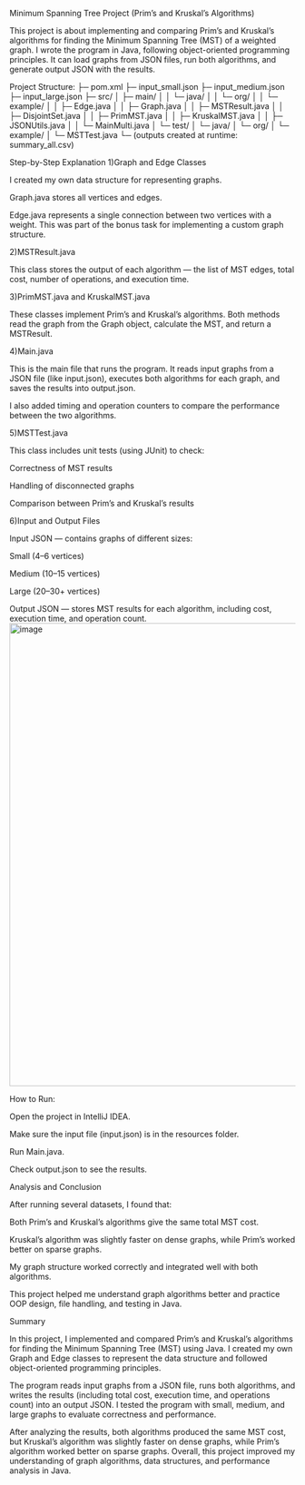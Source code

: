 Minimum Spanning Tree Project (Prim’s and Kruskal’s Algorithms)

This project is about implementing and comparing Prim’s and Kruskal’s algorithms for finding the Minimum Spanning Tree (MST) of a weighted graph.
I wrote the program in Java, following object-oriented programming principles.
It can load graphs from JSON files, run both algorithms, and generate output JSON with the results.

Project Structure:
├─ pom.xml
├─ input_small.json
├─ input_medium.json
├─ input_large.json
├─ src/
│  ├─ main/
│  │  └─ java/
│  │     └─ org/
│  │        └─ example/
│  │           ├─ Edge.java
│  │           ├─ Graph.java
│  │           ├─ MSTResult.java
│  │           ├─ DisjointSet.java
│  │           ├─ PrimMST.java
│  │           ├─ KruskalMST.java
│  │           ├─ JSONUtils.java
│  │           └─ MainMulti.java
│  └─ test/
│     └─ java/
│        └─ org/
│           └─ example/
│              └─ MSTTest.java
└─ (outputs created at runtime:  summary_all.csv)

Step-by-Step Explanation
1)Graph and Edge Classes

I created my own data structure for representing graphs.

Graph.java stores all vertices and edges.

Edge.java represents a single connection between two vertices with a weight.
This was part of the bonus task for implementing a custom graph structure.

2)MSTResult.java

This class stores the output of each algorithm —
the list of MST edges, total cost, number of operations, and execution time.

3)PrimMST.java and KruskalMST.java

These classes implement Prim’s and Kruskal’s algorithms.
Both methods read the graph from the Graph object, calculate the MST, and return a MSTResult.

4)Main.java

This is the main file that runs the program.
It reads input graphs from a JSON file (like input.json), executes both algorithms for each graph, and saves the results into output.json.

I also added timing and operation counters to compare the performance between the two algorithms.

5)MSTTest.java

This class includes unit tests (using JUnit) to check:

Correctness of MST results

Handling of disconnected graphs

Comparison between Prim’s and Kruskal’s results

6)Input and Output Files

Input JSON — contains graphs of different sizes:

Small (4–6 vertices)

Medium (10–15 vertices)

Large (20–30+ vertices)

Output JSON — stores MST results for each algorithm, including cost, execution time, and operation count.
<img width="1117" height="816" alt="image" src="https://github.com/user-attachments/assets/dc1e4b65-b8eb-4490-afb8-5977f573ae93" />


How to Run:

Open the project in IntelliJ IDEA.

Make sure the input file (input.json) is in the resources folder.

Run Main.java.

Check output.json to see the results.

Analysis and Conclusion

After running several datasets, I found that:

Both Prim’s and Kruskal’s algorithms give the same total MST cost.

Kruskal’s algorithm was slightly faster on dense graphs, while Prim’s worked better on sparse graphs.

My graph structure worked correctly and integrated well with both algorithms.

This project helped me understand graph algorithms better and practice OOP design, file handling, and testing in Java.



Summary

In this project, I implemented and compared Prim’s and Kruskal’s algorithms for finding the Minimum Spanning Tree (MST) using Java.
I created my own Graph and Edge classes to represent the data structure and followed object-oriented programming principles.

The program reads input graphs from a JSON file, runs both algorithms, and writes the results (including total cost, execution time, and operations count) into an output JSON.
I tested the program with small, medium, and large graphs to evaluate correctness and performance.

After analyzing the results, both algorithms produced the same MST cost, but Kruskal’s algorithm was slightly faster on dense graphs, while Prim’s algorithm worked better on sparse graphs.
Overall, this project improved my understanding of graph algorithms, data structures, and performance analysis in Java.
